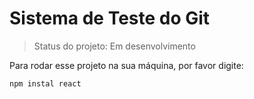 <h1> Sistema de Teste do Git </h1>

> Status do projeto: Em desenvolvimento

Para rodar esse projeto na sua máquina, por favor digite:

```
npm instal react
``` 
